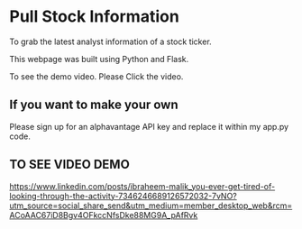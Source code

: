 # Pull Stock Information 
To grab the latest analyst information of a stock ticker. 

This webpage was built using Python and Flask. 

To see the demo video. Please Click the video.

## If you want to make your own

Please sign up for an alphavantage API key and replace it within my app.py code. 

## TO SEE VIDEO DEMO
https://www.linkedin.com/posts/ibraheem-malik_you-ever-get-tired-of-looking-through-the-activity-7346246689126572032-7vNO?utm_source=social_share_send&utm_medium=member_desktop_web&rcm=ACoAAC67iD8Bgv4OFkccNfsDke88MG9A_pAfRvk

